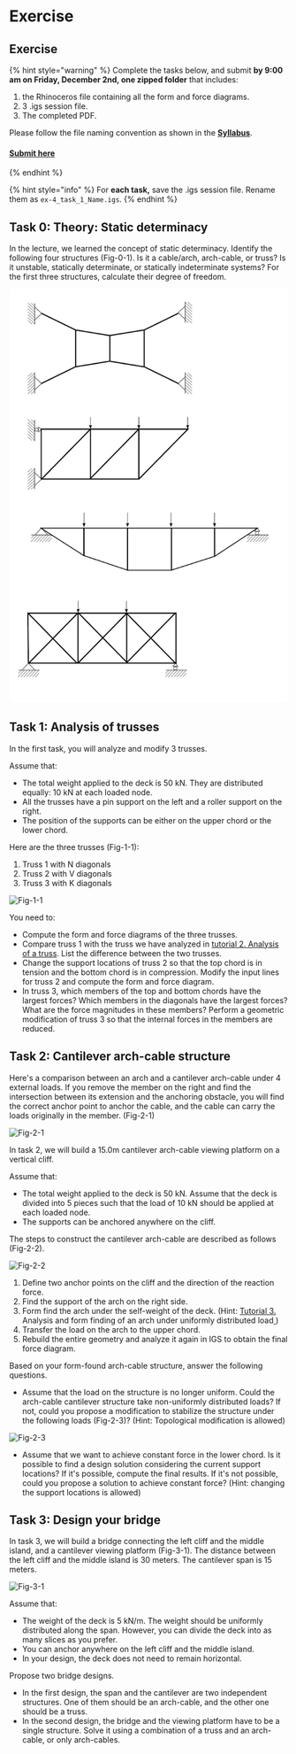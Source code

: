 # Exercise

## Exercise

{% hint style="warning" %}
Complete the tasks below, and submit **by 9:00 am on Friday, December 2nd, one zipped folder** that includes:

1. the Rhinoceros file containing all the form and force diagrams.
2. 3 .igs session file.
3. The completed PDF.

Please follow the file naming convention as shown in the [**Syllabus**](../../syllabus.md#submissions).

#### [**Submit here**](https://polybox.ethz.ch/index.php/s/4Am1YGniSK1xRNL)
{% endhint %}

{% hint style="info" %}
For **each task,** save the .igs session file. Rename them as `ex-4_task_1_Name.igs`.
{% endhint %}



## Task 0: Theory: Static determinacy

In the lecture, we learned the concept of static determinacy. Identify the following four structures (Fig-0-1). Is it a cable/arch, arch-cable, or truss? Is it unstable, statically determinate, or statically indeterminate systems? For the first three structures, calculate their degree of freedom.&#x20;

![Fig-0-1](../../.gitbook/assets/theory.png)

## Task 1: Analysis of trusses

In the first task, you will analyze and modify 3 trusses.

Assume that:

* The total weight applied to the deck is 50 kN. They are distributed equally: 10 kN at each loaded node.
* All the trusses have a pin support on the left and a roller support on the right.
* The position of the supports can be either on the upper chord or the lower chord.

Here are the three trusses (Fig-1-1):

1. Truss 1 with N diagonals
2. Truss 2 with V diagonals
3. Truss 3 with K diagonals

![Fig-1-1](../../.gitbook/assets/3\_truss\_bridges.png)

You need to:

* Compute the form and force diagrams of the three trusses.
* Compare truss 1 with the truss we have analyzed in [tutorial 2. Analysis of a truss](iv.-tutorial.md#2.-analysis-of-a-truss). List the difference between the two trusses.
* Change the support locations of truss 2 so that the top chord is in tension and the bottom chord is in compression. Modify the input lines for truss 2 and compute the form and force diagram.
* In truss 3, which members of the top and bottom chords have the largest forces? Which members in the diagonals have the largest forces? What are the force magnitudes in these members? Perform a geometric modification of truss 3 so that the internal forces in the members are reduced.

## Task 2: Cantilever arch-cable structure

Here's a comparison between an arch and a cantilever arch-cable under 4 external loads. If you remove the member on the right and find the intersection between its extension and the anchoring obstacle, you will find the correct anchor point to anchor the cable, and the cable can carry the loads originally in the member. (Fig-2-1)

![Fig-2-1](../../.gitbook/assets/cantilever\_exp.png)

In task 2, we will build a 15.0m cantilever arch-cable viewing platform on a vertical cliff.&#x20;

Assume that:

* The total weight applied to the deck is 50 kN. Assume that the deck is divided into 5 pieces such that the load of 10 kN should be applied at each loaded node.
* The supports can be anchored anywhere on the cliff.&#x20;

The steps to construct the cantilever arch-cable are described as follows (Fig-2-2).

![Fig-2-2](../../.gitbook/assets/cantilever\_steps.png)

1. Define two anchor points on the cliff and the direction of the reaction force.
2. Find the support of the arch on the right side.
3. Form find the arch under the self-weight of the deck. (Hint: [Tutorial 3. ](iv.-tutorial.md#3.-analysis-and-form-finding-of-an-arch-under-uniformly-distributed-load)Analysis and form finding of an arch under uniformly distributed load[ ](iv.-tutorial.md#3.-analysis-and-form-finding-of-an-arch-under-uniformly-distributed-load))
4. Transfer the load on the arch to the upper chord.
5. Rebuild the entire geometry and analyze it again in IGS to obtain the final force diagram.

Based on your form-found arch-cable structure, answer the following questions.

* Assume that the load on the structure is no longer uniform. Could the arch-cable cantilever structure take non-uniformly distributed loads? If not, could you propose a modification to stabilize the structure under the following loads (Fig-2-3)? (Hint: Topological modification is allowed)

![Fig-2-3](../../.gitbook/assets/cantilever\_unequal.png)

* Assume that we want to achieve constant force in the lower chord. Is it possible to find a design solution considering the current support locations? If it's possible, compute the final results. If it's not possible, could you propose a solution to achieve constant force? (Hint: changing the support locations is allowed)

## Task 3: Design your bridge

In task 3, we will build a bridge connecting the left cliff and the middle island, and a cantilever viewing platform (Fig-3-1). The distance between the left cliff and the middle island is 30 meters. The cantilever span is 15 meters.

![Fig-3-1](../../.gitbook/assets/bridge\_design.png)

Assume that:

* The weight of the deck is 5 kN/m. The weight should be uniformly distributed along the span. However, you can divide the deck into as many slices as you prefer.
* You can anchor anywhere on the left cliff and the middle island.
* In your design, the deck does not need to remain horizontal.

Propose two bridge designs.&#x20;

* In the first design, the span and the cantilever are two independent structures. One of them should be an arch-cable, and the other one should be a truss.&#x20;
* In the second design, the bridge and the viewing platform have to be a single structure. Solve it using a combination of a truss and an arch-cable, or only arch-cables.

